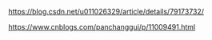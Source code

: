 https://blog.csdn.net/u011026329/article/details/79173732/

https://www.cnblogs.com/panchanggui/p/11009491.html

